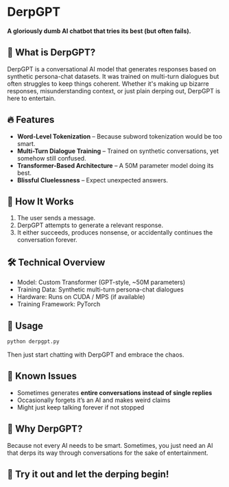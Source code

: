 # DerpGPT

**A gloriously dumb AI chatbot that tries its best (but often fails).**

## 🤖 What is DerpGPT?
DerpGPT is a conversational AI model that generates responses based on synthetic persona-chat datasets. It was trained on multi-turn dialogues but often struggles to keep things coherent. Whether it's making up bizarre responses, misunderstanding context, or just plain derping out, DerpGPT is here to entertain.

## 🔥 Features
- **Word-Level Tokenization** – Because subword tokenization would be too smart.
- **Multi-Turn Dialogue Training** – Trained on synthetic conversations, yet somehow still confused.
- **Transformer-Based Architecture** – A 50M parameter model doing its best.
- **Blissful Cluelessness** – Expect unexpected answers.

## 🎯 How It Works
1. The user sends a message.
2. DerpGPT attempts to generate a relevant response.
3. It either succeeds, produces nonsense, or accidentally continues the conversation forever.

## 🛠️ Technical Overview
- Model: Custom Transformer (GPT-style, ~50M parameters)
- Training Data: Synthetic multi-turn persona-chat dialogues
- Hardware: Runs on CUDA / MPS (if available)
- Training Framework: PyTorch

## 🚀 Usage
```bash
python derpgpt.py
```
Then just start chatting with DerpGPT and embrace the chaos.

## 🧠 Known Issues
- Sometimes generates **entire conversations instead of single replies**
- Occasionally forgets it’s an AI and makes weird claims
- Might just keep talking forever if not stopped

## 🤡 Why DerpGPT?
Because not every AI needs to be smart. Sometimes, you just need an AI that derps its way through conversations for the sake of entertainment.

## 🎤 Try it out and let the derping begin!

